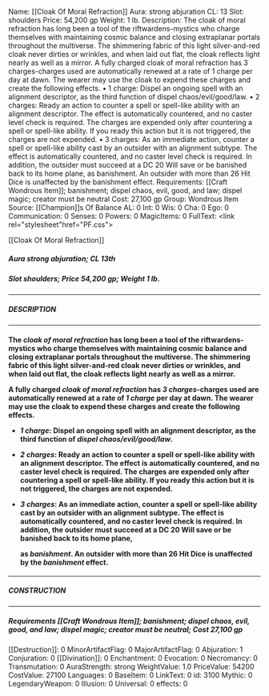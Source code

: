 Name: [[Cloak Of Moral Refraction]]
Aura: strong abjuration
CL: 13
Slot: shoulders
Price: 54,200 gp
Weight: 1 lb.
Description: The cloak of moral refraction has long been a tool of the riftwardens-mystics who charge themselves with maintaining cosmic balance and closing extraplanar portals throughout the multiverse. The shimmering fabric of this light silver-and-red cloak never dirties or wrinkles, and when laid out flat, the cloak reflects light nearly as well as a mirror. A fully charged cloak of moral refraction has 3 charges-charges used are automatically renewed at a rate of 1 charge per day at dawn. The wearer may use the cloak to expend these charges and create the following effects. • 1 charge: Dispel an ongoing spell with an alignment descriptor, as the third function of dispel chaos/evil/good/law. • 2 charges: Ready an action to counter a spell or spell-like ability with an alignment descriptor. The effect is automatically countered, and no caster level check is required. The charges are expended only after countering a spell or spell-like ability. If you ready this action but it is not triggered, the charges are not expended. • 3 charges: As an immediate action, counter a spell or spell-like ability cast by an outsider with an alignment subtype. The effect is automatically countered, and no caster level check is required. In addition, the outsider must succeed at a DC 20 Will save or be banished back to its home plane, as banishment. An outsider with more than 26 Hit Dice is unaffected by the banishment effect.
Requirements: [[Craft Wondrous Item]]; banishment; dispel chaos, evil, good, and law; dispel magic; creator must be neutral
Cost: 27,100 gp
Group: Wondrous Item
Source: [[Champion]]s Of Balance
AL: 0
Int: 0
Wis: 0
Cha: 0
Ego: 0
Communication: 0
Senses: 0
Powers: 0
MagicItems: 0
FullText: <link rel="stylesheet"href="PF.css"><div class="heading"><p class="alignleft">[[Cloak Of Moral Refraction]]</p><div style="clear: both;"></div></div><div><h5><b>Aura </b>strong abjuration; <b>CL </b>13th</h5><h5><b>Slot </b>shoulders; <b>Price </b>54,200 gp; <b>Weight </b>1 lb.</h5></div><hr/><div><h5><b>DESCRIPTION</b></h5></div><hr/><div><h4><p>The <i>cloak of moral refraction</i> has long been a tool of the riftwardens-mystics who charge themselves with maintaining cosmic balance and closing extraplanar portals throughout the multiverse. The shimmering fabric of this light silver-and-red cloak never dirties or wrinkles, and when laid out flat, the cloak reflects light nearly as well as a mirror.</p><p>A fully charged <i>cloak of moral refraction</i> has <i>3 charges</i>-charges used are automatically renewed at a rate of <i>1 charge</i> per day at dawn. The wearer may use the cloak to expend these charges and create the following effects.</p><p><ul><li> <i>1 charge</i>: Dispel an ongoing spell with an alignment descriptor, as the third function of <i><i>dispel chaos</i>/<i>evil</i>/<i>good</i>/<i>law</i></i>.</p><p><li> <i>2 charges</i>: Ready an action to counter a spell or spell-like ability with an alignment descriptor. The effect is automatically countered, and no caster level check is required. The charges are expended only after countering a spell or spell-like ability. If you ready this action but it is not triggered, the charges are not expended.</p><p><li> <i>3 charges</i>: As an immediate action, counter a spell or spell-like ability cast by an outsider with an alignment subtype. The effect is automatically countered, and no caster level check is required. In addition, the outsider must succeed at a DC 20 Will save or be banished back to its home plane,</p><p>as <i>banishment</i>. An outsider with more than 26 Hit Dice is unaffected by the <i>banishment</i> effect.</ul></p></h4></div><hr/><div><h5><b>CONSTRUCTION</b></h5></div><hr/><div><h5><b>Requirements </b>[[Craft Wondrous Item]]; banishment; dispel chaos, <i>evil</i>, <i>good</i>, and law; dispel magic; creator must be neutral; <b>Cost </b>27,100 gp</h5></div>
[[Destruction]]: 0
MinorArtifactFlag: 0
MajorArtifactFlag: 0
Abjuration: 1
Conjuration: 0
[[Divination]]: 0
Enchantment: 0
Evocation: 0
Necromancy: 0
Transmutation: 0
AuraStrength: strong
WeightValue: 1.0
PriceValue: 54200
CostValue: 27100
Languages: 0
BaseItem: 0
LinkText: 0
id: 3100
Mythic: 0
LegendaryWeapon: 0
Illusion: 0
Universal: 0
effects: 0
